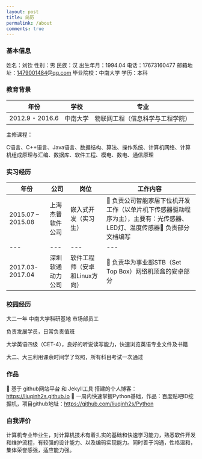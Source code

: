```yaml
---
layout: post
title: 简历
permalink: /about
comments: true
---
```


### 基本信息

姓名：刘钦
性别：男
民族：汉
出生年月：1994.04
电话：17673160477
邮箱地址：1479001484@qq.com
毕业院校：中南大学
学历：本科

### 教育背景

年份|学校|专业
---|---|---
2012.9 - 2016.6 | 中南大学 | 物联网工程（信息科学与工程学院）

主修课程：

C语言、C++语言、Java语言、数据结构、算法、操作系统、计算机网络、计算机组成原理与汇编、数据库、软件工程、模电、数电、通信原理

### 实习经历

年份|公司|岗位|工作内容
---|---|---|---
2015.07 – 2015.08 | 上海杰普软件公司 | 嵌入式开发（实习生）| 	负责公司智能家居下位机开发工作（以单片机下传感器驱动程序为主），主要有：光传感器、LED灯、温度传感器	负责部分文档编写
---|---|---|---
2017.03-2017.04	| 深圳软通动力公司 | 软件工程师（安卓和Linux方向）| 	负责华为事业部STB（Set Top Box）网络机顶盒的安卓部分

### 校园经历

大二一年    中南大学科研基地    市场部员工

负责发展学员，日常负责值班

大学英语四级（CET-4），良好的听说读写能力，快速浏览英语专业文件及书籍

大二、大三利用课余时间学了驾照，所有科目考试一次通过

### 作品

	基于 github网站平台 和 Jekyll工具 搭建的个人博客：https://liuqinh2s.github.io
	一周内快速掌握Python基础，作品：百度贴吧ID挖掘机，项目github地址：https://github.com/liuqinh2s/Python

### 自我评价

计算机专业毕业生，对计算机技术有着扎实的基础和快速学习能力，熟悉软件开发和维护流程，有较强的设计能力、以及编码实现能力。同时善于沟通，性格温和，集体荣誉感强，适应能力强。
